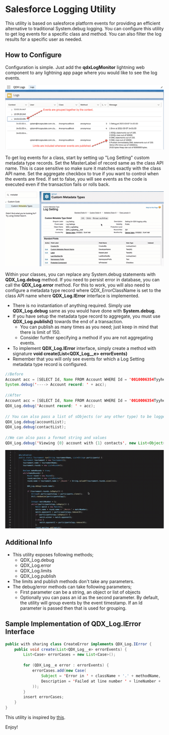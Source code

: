 # Salesforce Logging Utility

This utility is based on salesforce platform events for providing an efficient alternative to traditional System.debug logging. You can configure this utility to get log events for a specific class and method. You can also filter the log results for a specific user as needed.

## How to Configure

Configuration is simple. Just add the __qdxLogMonitor__ lightning web component to any lightning app page where you would like to see the log events.

![Log Viewer](assets/viewer.png)

To get log events for a class, start by setting up "Log Setting" custom metadata type records. Set the MasterLabel of record  same as the class API name. This is case sensitive so make sure it matches exactly with the class API name. Set the aggregate checkbox to true if you want to control when the events are fired. If set to false, you will see events as the code is executed even if the transaction fails or rolls back.

![Log Settings](assets/setting.gif)

Within your classes, you can replace any System.debug statements with __QDX_Log.debug__ method. If you need to persist error in database, you can call the __QDX_Log.error__ method. For this to work, you will also need to configure a metadata type record where QDX_ErrorClassName is set to the class API name where __QDX_Log.IError__ interface is implemented.

- There is no instantiation of anything required. Simply use __QDX_Log.debug__ same as you would have done with __System.debug__.
- If you have setup the metadata type record to aggregate, you must use __QDX_Log.publish()__ towards the end of a transaction.
  - You can publish as many times as you need; just keep in mind that there is limit of 150.
  - Consider further specifying a method if you are not aggregating events.
- To implement __QDX_Log.IError__ interface, simply create a method with signature **void create(List<QDX_Log__e> errorEvents)**
- Remember that you will only see events for which a Log Setting metadata type record is configured.

```java
//Before
Account acc = [SELECT Id, Name FROM Account WHERE Id = '0010006354Tyyhe'];
System.debug('----> Account record: ' + acc);

//After
Account acc = [SELECT Id, Name FROM Account WHERE Id = '0010006354Tyyhe'];
QDX_Log.debug('Account record: ' + acc);

// You can also pass a list of sObjects (or any other type) to be logged
QDX_Log.debug(accountList);
QDX_Log.debug(contactList);

//We can also pass a format string and values
QDX_Log.debug('Viewing {0} account with {1} contacts', new List<Object>{acc.Name, contactList.size()};

```

![Log Statements](assets/class-debug.gif)

## Additional Info

- This utility exposes following methods;
  - QDX_Log.debug
  - QDX_Log.error
  - QDX_Log.limits
  - QDX_Log.publish
- The limits and publish methods don't take any parameters.
- The debug/error methods can take following parameters;
  - First parameter can be a string, an object or list of objects
  - Optionally you can pass an id as the second parameter. By default, the utility will group events by the event timestamp. If an Id parameter is passed then that is used for grouping.

## Sample Implementation of QDX_Log.IError Interface

```java
public with sharing class CreateError implements QDX_Log.IError {
    public void create(List<QDX_Log__e> errorEvents) {
        List<Case> errorCases = new List<Case>();

        for (QDX_Log__e error : errorEvents) {
            errorCases.add(new Case(
                Subject = 'Error in ' + className + '.' + methodName,
                Description = 'Failed at line number ' + lineNumber + '\n' + message
            ));
        }
        insert errorCases;
    }
}
```

This utility is inspired by [this](https://github.com/rsoesemann/apex-unified-logging).

Enjoy!

